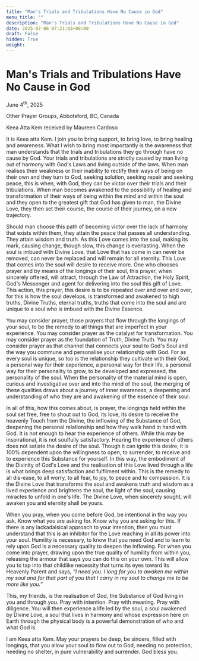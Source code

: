 ```yaml
---
title: "Man's Trials and Tribulations Have No Cause in God"
menu_title: ""
description: "Man's Trials and Tribulations Have No Cause in God"
date: 2025-07-06 07:21:03+00:00
draft: False
hidden: True
weight:
---
```

# Man's Trials and Tribulations Have No Cause in God

June 4<sup>th</sup>, 2025

Other Prayer Groups, Abbotsford, BC, Canada

Keea Atta Kem received by Maureen Cardoso

It is Keea atta Kem. I join you to bring support, to bring love, to bring healing and awareness. What I wish to bring most importantly is the awareness that man understands that the trials and tribulations they go through have no cause by God. Your trials and tribulations are strictly caused by man living out of harmony with God's Laws and living outside of the laws. When man realises their weakness or their inability to rectify their ways of being on their own and they turn to God, seeking solution, seeking repair and seeking peace, this is when, with God, they can be victor over their trials and their tribulations. When man becomes awakened to the possibility of healing and transformation of their ways of being within the mind and within the soul and they open to the greatest gift that God has given to man, the Divine Love, they then set their course, the course of their journey, on a new trajectory.

Should man choose this path of becoming victor over the lack of harmony that exists within them, they attain the peace that passes all understanding. They attain wisdom and truth. As this Love comes into the soul, making its mark, causing change, though slow, this change is everlasting. When the soul is imbued with Divine Love, that Love that has come in can never be removed, can never be replaced and will remain for all eternity. This Love that comes into the soul will desire to receive more. One who chooses prayer and by means of the longings of their soul, this prayer, when sincerely offered, will attract, through the Law of Attraction, the Holy Spirit, God's Messenger and agent for delivering into the soul this gift of Love. This action, this prayer, this desire is to be repeated over and over and over, for this is how the soul develops, is transformed and awakened to high truths, Divine Truths, eternal truths, truths that come into the soul and are unique to a soul who is imbued with the Divine Essence.

You may consider prayer, those prayers that flow through the longings of your soul, to be the remedy to all things that are imperfect in your experience. You may consider prayer as the catalyst for transformation. You may consider prayer as the foundation of Truth, Divine Truth. You may consider prayer as that channel that connects your soul to God's Soul and the way you commune and personalise your relationship with God. For as every soul is unique, so too is the relationship they cultivate with their God, a personal way for their experience, a personal way for their life, a personal way for their personality to grow, to be developed and expressed, the personality of the soul. When the personality of the material mind is open, curious and investigative over and into the mind of the soul, the merging of these qualities draws about a journey of inner awareness, a deepening and understanding of who they are and awakening of the essence of their soul.

In all of this, how this comes about, is prayer, the longings held within the soul set free, free to shout out to God, its love, its desire to receive the heavenly Touch from the Divine, the inflowing of the Substance of God, deepening the personal relationship and how they walk hand in hand with God. It is not enough to hear the experience of others. While this may be inspirational, it is not soulfully satisfactory. Hearing the experience of others does not satiate the desire of the soul. Though it can ignite this desire, it is 100% dependent upon the willingness to open, to surrender, to receive and to experience this Substance for yourself. In this way, the embodiment of the Divinity of God's Love and the realisation of this Love lived through a life is what brings deep satisfaction and fulfilment within. This is the remedy to all dis-ease, to all worry, to all fear, to joy, to peace and to compassion. It is the Divine Love that transforms the soul and awakens truth and wisdom as a lived experience and brightens the soul, the light of the soul, causing miracles to unfold in one's life. The Divine Love, when sincerely sought, will awaken you and eternity shall be yours.

When you pray, when you come before God, be intentional in the way you ask. Know what you are asking for. Know why you are asking for this. If there is any lackadaisical approach to your intention, then you must understand that this is an inhibitor for the Love reaching in all its power into your soul. Humility is necessary, to know that you need God and to learn to rely upon God is a necessary quality to deepen the inflowing. For when you come into prayer, drawing upon the true quality of humility from within you, releasing the armour that says you can do this on your own. This will allow you to tap into that childlike necessity that turns its eyes toward its Heavenly Parent and says, *“I need you. I long for you to awaken me within my soul and for that part of you that I carry in my soul to change me to be more like you.”*

This, my friends, is the realisation of God, the Substance of God living in you and through you. Pray with intention. Pray with meaning. Pray with diligence. You will then experience a life led by the soul, a soul awakened by Divine Love, a soul that lives in harmony and whose expression here on Earth through the physical body is a powerful demonstration of who and what God is.

I am Keea atta Kem. May your prayers be deep, be sincere, filled with longings, that you allow your soul to flow out to God, needing no protection, needing no shelter, in pure vulnerability and surrender. God bless you.
